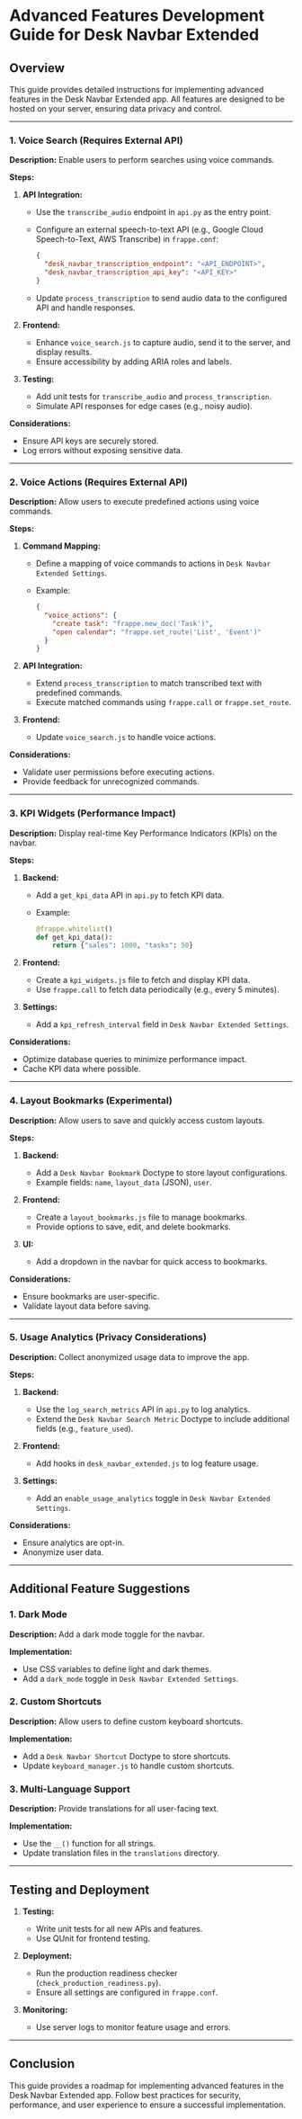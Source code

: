 # Advanced Features Development Guide for Desk Navbar Extended

## Overview

This guide provides detailed instructions for implementing advanced features in the Desk Navbar Extended app. All features are designed to be hosted on your server, ensuring data privacy and control.

---

### 1. Voice Search (Requires External API)

**Description:** Enable users to perform searches using voice commands.

**Steps:**

1. **API Integration:**

   - Use the `transcribe_audio` endpoint in `api.py` as the entry point.
   - Configure an external speech-to-text API (e.g., Google Cloud Speech-to-Text, AWS Transcribe) in `frappe.conf`:

     ```json
     {
       "desk_navbar_transcription_endpoint": "<API_ENDPOINT>",
       "desk_navbar_transcription_api_key": "<API_KEY>"
     }
     ```

   - Update `process_transcription` to send audio data to the configured API and handle responses.

2. **Frontend:**

   - Enhance `voice_search.js` to capture audio, send it to the server, and display results.
   - Ensure accessibility by adding ARIA roles and labels.

3. **Testing:**

   - Add unit tests for `transcribe_audio` and `process_transcription`.
   - Simulate API responses for edge cases (e.g., noisy audio).

**Considerations:**

- Ensure API keys are securely stored.
- Log errors without exposing sensitive data.

---

### 2. Voice Actions (Requires External API)

**Description:** Allow users to execute predefined actions using voice commands.

**Steps:**

1. **Command Mapping:**

   - Define a mapping of voice commands to actions in `Desk Navbar Extended Settings`.
   - Example:

     ```json
     {
       "voice_actions": {
         "create task": "frappe.new_doc('Task')",
         "open calendar": "frappe.set_route('List', 'Event')"
       }
     }
     ```

2. **API Integration:**

   - Extend `process_transcription` to match transcribed text with predefined commands.
   - Execute matched commands using `frappe.call` or `frappe.set_route`.

3. **Frontend:**

   - Update `voice_search.js` to handle voice actions.

**Considerations:**

- Validate user permissions before executing actions.
- Provide feedback for unrecognized commands.

---

### 3. KPI Widgets (Performance Impact)

**Description:** Display real-time Key Performance Indicators (KPIs) on the navbar.

**Steps:**

1. **Backend:**

   - Add a `get_kpi_data` API in `api.py` to fetch KPI data.
   - Example:

     ```python
     @frappe.whitelist()
     def get_kpi_data():
         return {"sales": 1000, "tasks": 50}
     ```

2. **Frontend:**

   - Create a `kpi_widgets.js` file to fetch and display KPI data.
   - Use `frappe.call` to fetch data periodically (e.g., every 5 minutes).

3. **Settings:**

   - Add a `kpi_refresh_interval` field in `Desk Navbar Extended Settings`.

**Considerations:**

- Optimize database queries to minimize performance impact.
- Cache KPI data where possible.

---

### 4. Layout Bookmarks (Experimental)

**Description:** Allow users to save and quickly access custom layouts.

**Steps:**

1. **Backend:**

   - Add a `Desk Navbar Bookmark` Doctype to store layout configurations.
   - Example fields: `name`, `layout_data` (JSON), `user`.

2. **Frontend:**

   - Create a `layout_bookmarks.js` file to manage bookmarks.
   - Provide options to save, edit, and delete bookmarks.

3. **UI:**

   - Add a dropdown in the navbar for quick access to bookmarks.

**Considerations:**

- Ensure bookmarks are user-specific.
- Validate layout data before saving.

---

### 5. Usage Analytics (Privacy Considerations)

**Description:** Collect anonymized usage data to improve the app.

**Steps:**

1. **Backend:**

   - Use the `log_search_metrics` API in `api.py` to log analytics.
   - Extend the `Desk Navbar Search Metric` Doctype to include additional fields (e.g., `feature_used`).

2. **Frontend:**

   - Add hooks in `desk_navbar_extended.js` to log feature usage.

3. **Settings:**

   - Add an `enable_usage_analytics` toggle in `Desk Navbar Extended Settings`.

**Considerations:**

- Ensure analytics are opt-in.
- Anonymize user data.

---

## Additional Feature Suggestions

### 1. Dark Mode

**Description:** Add a dark mode toggle for the navbar.

**Implementation:**

- Use CSS variables to define light and dark themes.
- Add a `dark_mode` toggle in `Desk Navbar Extended Settings`.

### 2. Custom Shortcuts

**Description:** Allow users to define custom keyboard shortcuts.

**Implementation:**

- Add a `Desk Navbar Shortcut` Doctype to store shortcuts.
- Update `keyboard_manager.js` to handle custom shortcuts.

### 3. Multi-Language Support

**Description:** Provide translations for all user-facing text.

**Implementation:**

- Use the `__()` function for all strings.
- Update translation files in the `translations` directory.

---

## Testing and Deployment

1. **Testing:**

   - Write unit tests for all new APIs and features.
   - Use QUnit for frontend testing.

2. **Deployment:**

   - Run the production readiness checker (`check_production_readiness.py`).
   - Ensure all settings are configured in `frappe.conf`.

3. **Monitoring:**

   - Use server logs to monitor feature usage and errors.

---

## Conclusion

This guide provides a roadmap for implementing advanced features in the Desk Navbar Extended app. Follow best practices for security, performance, and user experience to ensure a successful implementation.